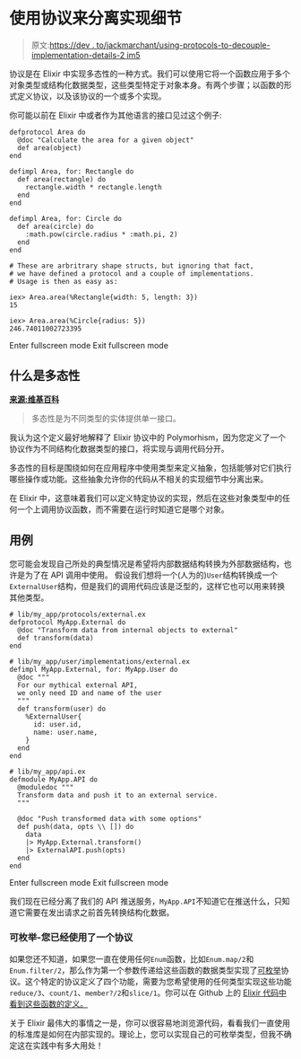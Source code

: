# 使用协议来分离实现细节

> 原文:[https://dev . to/jackmarchant/using-protocols-to-decouple-implementation-details-2 im5](https://dev.to/jackmarchant/using-protocols-to-decouple-implementation-details-2im5)

协议是在 Elixir 中实现多态性的一种方式。我们可以使用它将一个函数应用于多个对象类型或结构化数据类型，这些类型特定于对象本身。有两个步骤；以函数的形式定义协议，以及该协议的一个或多个实现。

你可能以前在 Elixir 中或者作为其他语言的接口见过这个例子:

```
defprotocol Area do
  @doc "Calculate the area for a given object"
  def area(object)
end

defimpl Area, for: Rectangle do
  def area(rectangle) do
    rectangle.width * rectangle.length
  end
end

defimpl Area, for: Circle do
  def area(circle) do
    :math.pow(circle.radius * :math.pi, 2)
  end
end

# These are arbritrary shape structs, but ignoring that fact, 
# we have defined a protocol and a couple of implementations. 
# Usage is then as easy as:

iex> Area.area(%Rectangle{width: 5, length: 3})
15

iex> Area.area(%Circle{radius: 5})
246.74011002723395 
```

Enter fullscreen mode Exit fullscreen mode

## 什么是多态性

**[来源:维基百科](https://en.wikipedia.org/wiki/Polymorphism_(computer_science))**

> 多态性是为不同类型的实体提供单一接口。

我认为这个定义最好地解释了 Elixir 协议中的 Polymorhism，因为您定义了一个协议作为不同结构化数据类型的接口，将实现与调用代码分开。

多态性的目标是围绕如何在应用程序中使用类型来定义抽象，包括能够对它们执行哪些操作或功能。这些抽象允许你的代码从不相关的实现细节中分离出来。

在 Elixir 中，这意味着我们可以定义特定协议的实现，然后在这些对象类型中的任何一个上调用协议函数，而不需要在运行时知道它是哪个对象。

## 用例

您可能会发现自己所处的典型情况是希望将内部数据结构转换为外部数据结构，也许是为了在 API 调用中使用。
假设我们想将一个(人为的)`User`结构转换成一个`ExternalUser`结构，但是我们的调用代码应该是泛型的，这样它也可以用来转换其他类型。

```
# lib/my_app/protocols/external.ex
defprotocol MyApp.External do
  @doc "Transform data from internal objects to external"
  def transform(data)
end

# lib/my_app/user/implementations/external.ex
defimpl MyApp.External, for: MyApp.User do
  @doc """
  For our mythical external API, 
  we only need ID and name of the user
  """
  def transform(user) do
    %ExternalUser{
      id: user.id,
      name: user.name,
    }
  end
end

# lib/my_app/api.ex
defmodule MyApp.API do
  @moduledoc """
  Transform data and push it to an external service.
  """

  @doc "Push transformed data with some options"
  def push(data, opts \\ []) do
    data
    |> MyApp.External.transform()
    |> ExternalAPI.push(opts)
  end
end 
```

Enter fullscreen mode Exit fullscreen mode

我们现在已经分离了我们的 API 推送服务，`MyApp.API`不知道它在推送什么，只知道它需要在发出请求之前首先转换结构化数据。

### 可枚举-您已经使用了一个协议

如果您还不知道，如果您一直在使用任何`Enum`函数，比如`Enum.map/2`和`Enum.filter/2`，那么作为第一个参数传递给这些函数的数据类型实现了[可枚举](https://hexdocs.pm/elixir/Enumerable.html)协议。这个特定的协议定义了四个功能，需要为您希望使用的任何类型实现这些功能`reduce/3`、`count/1`、`member?/2`和`slice/1`。你可以在 Github 上的 [Elixir 代码中看到这些函数的定义。](https://github.com/elixir-lang/elixir/blob/v1.7.3/lib/elixir/lib/enum.ex#L1)

关于 Elixir 最伟大的事情之一是，你可以很容易地浏览源代码，看看我们一直使用的标准库是如何在内部实现的。理论上，您可以实现自己的可枚举类型，但我不确定这在实践中有多大用处！